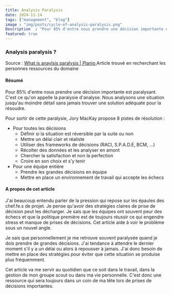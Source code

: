 ```yaml
---
title: Analysis Paralysis
date: 2024-11-14
tags: ["management", "blog"]
image : "img/posts/cycle-of-analysis-paralysis.png"
Description  : "Pour 85% d'entre nous prendre une décision importante est paralysant. C'est ce qu'on appelle la paralysie d'analyse..."
featured: true
---
```


### Analysis paralysis ?
Source :  [What is anaylsis paralysis | Planio ](https://plan.io/blog/what-is-analysis-paralysis/)
Article trouvé en recherchant les personnes ressources du domaine

#### Résumé
Pour 85% d'entre nous prendre une décision importante est paralysant. C'est ce qu'on appelle la paralysie d'analyse. Nous analysons une situation jusqu'au moindre détail sans jamais trouver une solution adéquate pour la résoudre.

Pour sortir de cette paralysie, Jory MacKay propose 8 pistes de résolution :
- Pour toutes les décisions
	- Définir si la situation est réversible par la suite ou non
	- Mettre un délai clair et réaliste
	- Utiliser des frameworks de décisions (RACI, S.P.A.D.E, BCM, ...)
	- Récolter des données et les analyser en amont
	- Chercher la satisfaction et non la perfection
	- Croire en son choix et s'y tenir
- Pour une équipe entière
	- Prendre les grandes décisions en équipe
	- Mettre en place un environnement de travail qui accepte les échecs
#### A propos de cet article
J'ai beaucoup entendu parler de la pression qui repose sur les épaules des chef.fe.s de projet. Je pense qu'avoir des stratégies claires de prise de décision peut les décharger. Je sais que les équipes ont souvent peur des échecs et que la politique première est de toujours réussir ce qui engendre stress et manque de prises de décisions. Cet article aide à voir le problème sous un nouvel angle.

Je sais que personnellement je me retrouve souvent paralysée quand je dois prendre de grandes décisions. J'ai tendance à attendre le dernier moment s'il y a un délai ou alors à repousser à jamais. J'ai donc besoin de mettre en place des stratégies pour éviter que cette situation se produise plus fréquemment.

Cet article va me servir au quotidien que ce soit dans le travail, dans la gestion de mon groupe scout ou dans ma vie personnelle. C'est donc une ressource qui sera toujours dans un coin de ma tête lors de prises de décisions importantes.

<!--Photo by Jory MacKay on Planio-->
